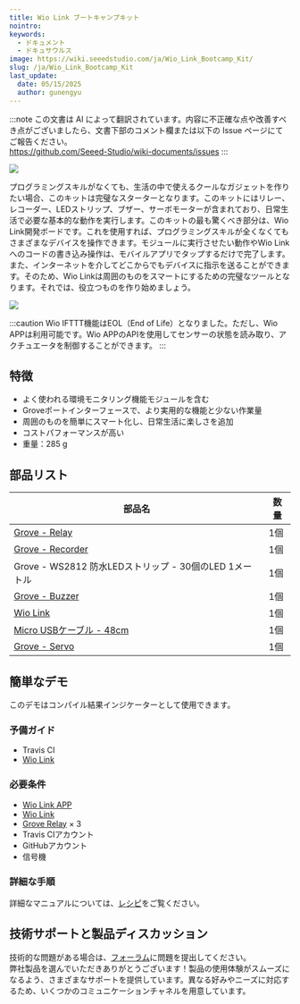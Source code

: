 ```yaml
---
title: Wio Link ブートキャンプキット
nointro:
keywords:
  - ドキュメント
  - ドキュサウルス
image: https://wiki.seeedstudio.com/ja/Wio_Link_Bootcamp_Kit/
slug: /ja/Wio_Link_Bootcamp_Kit
last_update:
  date: 05/15/2025
  author: gunengyu
---
```

:::note
この文書は AI によって翻訳されています。内容に不正確な点や改善すべき点がございましたら、文書下部のコメント欄または以下の Issue ページにてご報告ください。  
https://github.com/Seeed-Studio/wiki-documents/issues
:::

![](https://files.seeedstudio.com/wiki/Wio_Link_Bootcamp_Kit/img/Wio_Link_Bootcamp_Kit_product_view_1200_s.jpg)

プログラミングスキルがなくても、生活の中で使えるクールなガジェットを作りたい場合、このキットは完璧なスターターとなります。このキットにはリレー、レコーダー、LEDストリップ、ブザー、サーボモーターが含まれており、日常生活で必要な基本的な動作を実行します。このキットの最も驚くべき部分は、Wio Link開発ボードです。これを使用すれば、プログラミングスキルが全くなくてもさまざまなデバイスを操作できます。モジュールに実行させたい動作やWio Linkへのコードの書き込み操作は、モバイルアプリでタップするだけで完了します。また、インターネットを介してどこからでもデバイスに指示を送ることができます。そのため、Wio Linkは周囲のものをスマートにするための完璧なツールとなります。それでは、役立つものを作り始めましょう。

[![](https://files.seeedstudio.com/wiki/common/Get_One_Now_Banner.png)](https://www.seeedstudio.com/depot/Wio-Link-Bootcamp-Kit-p-2613.html?cPath=19_20)

:::caution
     Wio IFTTT機能はEOL（End of Life）となりました。ただし、Wio APPは利用可能です。Wio APPのAPIを使用してセンサーの状態を読み取り、アクチュエータを制御することができます。
:::

特徴
--------

-   よく使われる環境モニタリング機能モジュールを含む
-   Groveポートインターフェースで、より実用的な機能と少ない作業量
-   周囲のものを簡単にスマート化し、日常生活に楽しさを追加
-   コストパフォーマンスが高い
-   重量：285 g

部品リスト
----------

| 部品名                                                                                               | 数量 |
|----------------------------------------------------------------------------------------------------------|----------|
| [Grove - Relay](/ja/Grove-Relay/)                                                                            | 1個     |
| [Grove - Recorder](/ja/Grove-Recorder_v2.0/)                                                                 | 1個     |
| Grove - WS2812 防水LEDストリップ - 30個のLED 1メートル                                                    | 1個     |
| [Grove - Buzzer](/ja/Grove-Buzzer/)                                                                          | 1個     |
| [Wio Link](/ja/Wio_Link/)                                                                                    | 1個     |
| [Micro USBケーブル - 48cm](https://www.seeedstudio.com/Micro-USB-Cable-48cm-p-1475.html?queryID=39d1b009a50fc3dc9e5a02a476ecb407&objectID=1405&indexName=bazaar_retailer_products) | 1個     |
| [Grove - Servo](https://www.seeedstudio.com/Grove-Servo.html?queryID=ef605ab9a8a236dec86d63eec8c17796&objectID=1626&indexName=bazaar_retailer_products)                                | 1個     |

簡単なデモ
-------------

このデモはコンパイル結果インジケーターとして使用できます。

### 予備ガイド

-   Travis CI
-   [Wio Link](/ja/Wio_Link/)

### 必要条件

-   [Wio Link APP](https://www.seeedstudio.com/Wio-Link-Event-Kit-p-2611.html?queryID=3ab174447ce3813d2105c3db0e9e783a&objectID=537&indexName=bazaar_retailer_products)
-   [Wio Link](/ja/Wio_Link/)
-   [Grove Relay](https://www.seeedstudio.com/Grove-Relay.html?queryID=f15824e61eef2f0aa449144b0da3587c&objectID=1804&indexName=bazaar_retailer_products) × 3
-   Travis CIアカウント
-   GitHubアカウント
-   信号機

### 詳細な手順

詳細なマニュアルについては、[レシピ](https://www.seeedstudio.com/recipe/1068-traffic-light-indicates-travis-ci-compiled-results.html)をご覧ください。


<!-- このMarkdownファイルは https://www.seeedstudio.com/wiki/Wio_Link_Bootcamp_Kit から作成されました -->

## 技術サポートと製品ディスカッション
技術的な問題がある場合は、[フォーラム](http://forum.seeedstudio.com/)に問題を提出してください。  
弊社製品を選んでいただきありがとうございます！製品の使用体験がスムーズになるよう、さまざまなサポートを提供しています。異なる好みやニーズに対応するため、いくつかのコミュニケーションチャネルを用意しています。

<div class="button_tech_support_container">
<a href="https://forum.seeedstudio.com/" class="button_forum"></a> 
<a href="https://www.seeedstudio.com/contacts" class="button_email"></a>
</div>

<div class="button_tech_support_container">
<a href="https://discord.gg/eWkprNDMU7" class="button_discord"></a> 
<a href="https://github.com/Seeed-Studio/wiki-documents/discussions/69" class="button_discussion"></a>
</div>